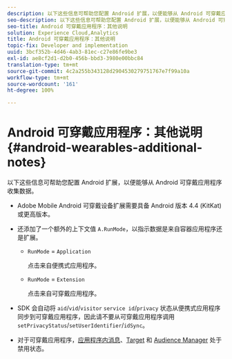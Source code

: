 ```yaml
---
description: 以下这些信息可帮助您配置 Android 扩展，以便能够从 Android 可穿戴应用程序收集数据。
seo-description: 以下这些信息可帮助您配置 Android 扩展，以便能够从 Android 可穿戴应用程序收集数据。
seo-title: Android 可穿戴应用程序：其他说明
solution: Experience Cloud,Analytics
title: Android 可穿戴应用程序：其他说明
topic-fix: Developer and implementation
uuid: 3bcf352b-4d46-4ab3-81ec-c27e86fe9be3
exl-id: ae8cf2d1-d2b0-456b-bbd3-3980e00bbc84
translation-type: tm+mt
source-git-commit: 4c2a255b343128d2904530279751767e7f99a10a
workflow-type: tm+mt
source-wordcount: '161'
ht-degree: 100%

---
```


# Android 可穿戴应用程序：其他说明{#android-wearables-additional-notes}

以下这些信息可帮助您配置 Android 扩展，以便能够从 Android 可穿戴应用程序收集数据。

* Adobe Mobile Android 可穿戴设备扩展需要具备 Android 版本 4.4 (KitKat) 或更高版本。
* 还添加了一个额外的上下文值 `A.RunMode`，以指示数据是来自容器应用程序还是扩展。

   * `RunMode` = `Application`

      点击来自便携式应用程序。

   * `RunMode` =  `Extension`

      点击来自可穿戴应用程序。

* SDK 会自动将 `aid`/`vid`/`visitor` `service id`/`privacy` 状态从便携式应用程序同步到可穿戴应用程序，因此请不要从可穿戴应用程序调用 `setPrivacyStatus`/`setUserIdentifier`/`idSync`。
* 对于可穿戴应用程序，[应用程序内消息](/help/android/messaging-main/messaging/messaging.md)、[Target](/help/android/target-main/target.md) 和 [Audience Manager](/help/android/audience-manager/audiencemgmt.md) 处于禁用状态。
